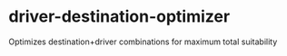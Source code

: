 # driver-destination-optimizer
Optimizes destination+driver combinations for maximum total suitability
